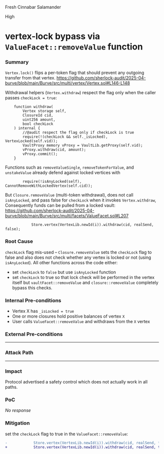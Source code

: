 Fresh Cinnabar Salamander

High

# vertex-lock bypass via `ValueFacet::removeValue` function

### Summary
`Vertex.lock()` flips a per-token flag that should prevent any outgoing transfer from that vertex. 
https://github.com/sherlock-audit/2025-04-burve/blob/main/Burve/src/multi/vertex/Vertex.sol#L146-L148

Withdrawal helpers (`Vertex.withdraw`) respect the flag only when the caller passes `checkLock = true`:
```solidity
    function withdraw(
        Vertex storage self,
        ClosureId cid,
        uint256 amount,
        bool checkLock
    ) internal {
        //@audit respect the flag only if checkLock is true
        require(!(checkLock && self._isLocked), VertexLocked(self.vid));
        VaultProxy memory vProxy = VaultLib.getProxy(self.vid);
        vProxy.withdraw(cid, amount);
        vProxy.commit();
    }
```
Functions such as `removeValueSingle`, `removeTokenForValue`, and `unstakeValue` already defend against locked vertices with
```solidity
        require(!isAnyLocked(self), CannotRemoveWithLockedVertex(self.cid));
```
But `Closure.removeValue` (multi-token withdrawal), does not call `isAnyLocked`, and pass false for `checkLock` when it invokes `Vertex.withdraw`, Consequently funds can be pulled from a locked vault:
https://github.com/sherlock-audit/2025-04-burve/blob/main/Burve/src/multi/facets/ValueFacet.sol#L207
```solidity
            Store.vertex(VertexLib.newId(i)).withdraw(cid, realSend, false);
```

### Root Cause
`checkLock` flag mis-used – `Closure.removeValue` sets the `checkLock` flag to false and also does not check whether any vertex is locked or not (using `isAnyLocked`).
All other functions across the code either:
- set `checkLock` to `false` but use `isAnyLocked` function
- set `checkLock` to true so that lock check will be performed in the vertex itself
but `vaultFacet::removeValue` and `closure::removeValue` completely bypass this checks.

### Internal Pre-conditions
- Vertex X has `_isLocked = true`
- One or more closures hold positive balances of vertex `X`
- User calls `ValueFacet::removeValue` and withdraws from the `X` vertex

### External Pre-conditions
---

### Attack Path
---

### Impact
Protocol advertised a safety control which does not actually work in all paths.

### PoC

_No response_

### Mitigation
set the `checkLock` flag to true in the `ValueFacet::removeValue`:
```diff
-            Store.vertex(VertexLib.newId(i)).withdraw(cid, realSend, false);
+            Store.vertex(VertexLib.newId(i)).withdraw(cid, realSend, true);
```